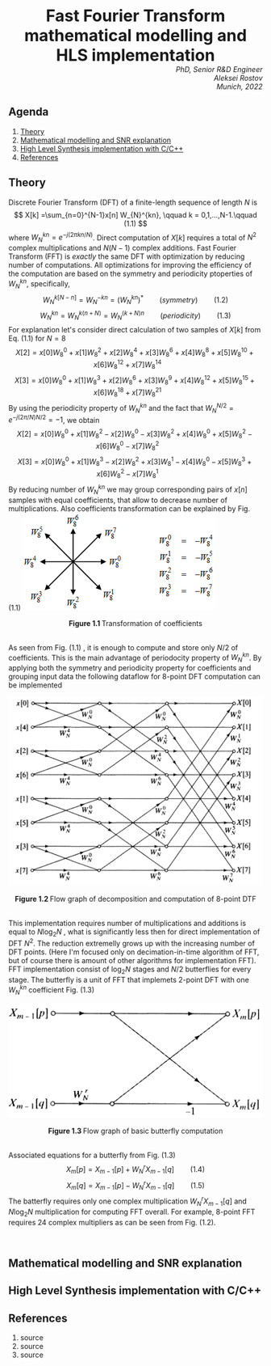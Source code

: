 


<div align="center">
<font size="6">
<b>Fast Fourier Transform mathematical modelling and HLS implementation </b>
</font>
</div>


<div align="right"> <i>PhD, Senior R&D Engineer </i></div>
<div align="right"> <i>Aleksei Rostov </i></div>
<div align="right"> <i>Munich, 2022</i> </div>

## Agenda
1. [Theory](#theory)
2. [Mathematical modelling and SNR explanation](#mathematical)
3. [High Level Synthesis implementation with C/C++](#high)
4. [References](#references)




## Theory
Discrete Fourier Transform (DFT) of a finite-length sequence of length *N* is
$$
X[k]  =\sum_{n=0}^{N-1}x[n] W_{N}^{kn}, \qquad k = 0,1,...,N-1.\qquad (1.1)
$$
where $W_{N}^{kn} = e^{-j(2\pi kn/N)}$.
Direct computation of $X[k]$ requires a total of $N^2$ complex multiplications and $N(N-1)$ complex additions.
Fast Fourier Transform (FFT)  is *exactly* the same DFT with optimization by reducing number of computations.
All optimizations for improving the efficiency of the computation are based on the symmetry and periodicity ptoperties of   $W_{N}^{kn}$, specifically,
$$
W_{N}^{k[N - n]} =W_{N}^{-kn} = (W_{N}^{kn})^* \qquad (symmetry ) \qquad (1.2)
$$
$$
W_{N}^{kn} =W_{N}^{k(n+N)} = W_{N}^{(k+N)n} \qquad (periodicity) \qquad (1.3)
$$
For explanation let's consider direct calculation of two samples of  $X[k]$ from Eq. (1.1) for $N=8$
$$
X[2]  =x[0] W_{8}^{0} + x[1] W_{8}^{2} + x[2] W_{8}^{4}+x[3] W_{8}^{6} + x[4] W_{8}^{8} + x[5] W_{8}^{10}+ x[6] W_{8}^{12} + x[7] W_{8}^{14} \qquad
$$
$$
X[3]  =x[0] W_{8}^{0} + x[1] W_{8}^{3} + x[2] W_{8}^{6}+x[3] W_{8}^{9} + x[4] W_{8}^{12} + x[5] W_{8}^{15}+ x[6] W_{8}^{18} + x[7] W_{8}^{21} \qquad
$$
By using the periodicity property of   $W_{N}^{kn}$ and the fact that  $W_{N}^{N/2} =  e^{-j(2\pi/N)N/2}=-1$, we obtain
$$
X[2]  =x[0] W_{8}^{0} + x[1] W_{8}^{2} - x[2] W_{8}^{0}-x[3] W_{8}^{2} + x[4] W_{8}^{0} + x[5] W_{8}^{2}- x[6] W_{8}^{0} - x[7] W_{8}^{2} \qquad
$$
$$
X[3]  =x[0] W_{8}^{0} + x[1] W_{8}^{3} - x[2] W_{8}^{2}+x[3] W_{8}^{1} - x[4] W_{8}^{0} - x[5] W_{8}^{3}+ x[6] W_{8}^{2} - x[7] W_{8}^{1} \qquad
$$
By reducing number of $W_{N}^{kn}$ we may group corresponding pairs of $x[n]$  samples with equal coefficients, that allow to decrease number of multiplications.
Also coefficients transformation can be explained by Fig. (1.1)
![](https://github.com/farbius/fft-hls-python/blob/main/doc/images/w_phasor.png)

<div align="center">
<b>Figure 1.1 </b> Transformation of coefficients
</div>
<br/>

As seen from Fig. (1.1) , it is enough to compute and store only $N/2$ of coefficients. This is the main advantage of periodocity property of $W_{N}^{kn}$. By applying both the symmetry and periodicity property  for coefficients and grouping input data the following dataflow for 8-point DFT computation can be implemented

![](https://github.com/farbius/fft-hls-python/blob/main/doc/images/data_flow.png)
<div align="center">
<b>Figure 1.2 </b> Flow graph of decomposition and computation of 8-point DTF
</div>
<br/> 

This implementation requires number of multiplications and additions is equal  to $N\log_2N$ , what is significantly less then for direct implementation of DFT $N^2$. The reduction extremelly grows up with the increasing number of DFT points. (Here I'm focused only on decimation-in-time algorithm of FFT, but of course there is amount of other algorithms for implementation FFT).
FFT implementation consist of $\log_2N$ stages and $N/2$ butterflies for every stage. The butterfly is a unit of FFT that implemets 2-point DFT with  one  $W_{N}^{kn}$ coefficient  Fig. (1.3)

![](https://github.com/farbius/fft-hls-python/blob/main/doc/images/butterfly.png)
<div align="center">
<b>Figure 1.3 </b> Flow graph of basic butterfly computation
</div>
<br/> 

Associated equations for a butterfly from Fig. (1.3)
$$
X_m[p] =X_{m-1}[p] + W_N^rX_{m-1}[q]  \qquad (1.4)
$$
$$
X_m[q] =X_{m-1}[p] - W_N^rX_{m-1}[q]  \qquad (1.5)
$$
The batterfly requires only one complex multiplication $W_N^rX_{m-1}[q]$ and $N\log_2N$ multiplication for computing FFT overall. For example, 8-point FFT requires 24  complex multipliers as can be seen from Fig. (1.2).



<br/>


## Mathematical modelling and SNR explanation




## High Level Synthesis implementation with C/C++





## References

1. source
2. source
3. source